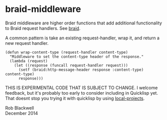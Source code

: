 braid-middleware
================

Braid middleware are higher order functions that add additional
functionality to Braid request handlers. See
[braid](https://github.com/RobBlackwell/braid).

A common pattern is take an existing request-handler, wrap it, and
return a new request handler.

	(defun wrap-content-type (request-handler content-type)
	  "Middleware to set the content-type header of the response."
	  (lambda (request)
  	    (let ((response (funcall request-handler request)))
	      (setf (braid:http-message-header response :content-type) content-type)
	      response)))

THIS IS EXPERIMENTAL CODE THAT IS SUBJECT TO CHANGE. I welcome
feedback, but it's probably too early to consider including in
Quicklisp yet. That doesnt stop you trying it with quicklisp by using
[local-projects](http://www.quicklisp.org/beta/faq.html).

Rob Blackwell    
December 2014


